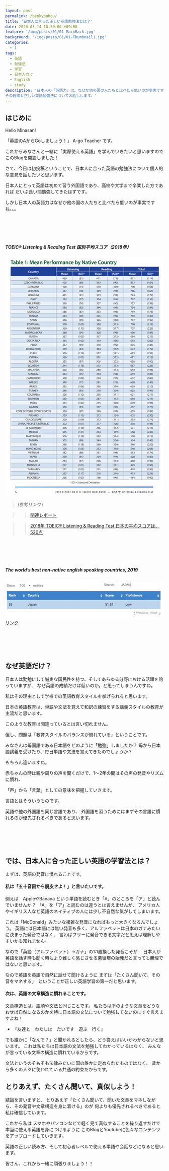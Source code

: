 ```yaml
---
layout: post
permalink: /benkyouhou/
title: '日本人に合った正しい英語勉強法とは？'
date: 2020-03-14 10:30:00 +09:00
feature: '/img/posts/01/01-MainBack.jpg'
background: '/img/posts/01/01-Thumbnail1.jpg'
categories:
  - 1
tags:
  - 英語
  - 勉強法
  - 学習
  - 日本人向け
  - English
  - study
description: '日本人の「英語力」は、なぜか他の国の人たちと比べたら低いのが事実ですね。
その理由と正しい英語勉強法についてお話しします。'
---
```




## はじめに



Hello Minasan!

「英語のAからGoしましょう！」 A-go Teacher です。


これからみなさんと一緒に「実際使える英語」を学んでいきたいと思いますので
このBlogを開設しました！


さて、今日は初投稿ということで、日本人に合った英語の勉強法について個人的な意見を話したいと思います。


日本人にとって英語は初めて習う外国語であり、高校や大学まで卒業した方であれば
だいぶ長い間勉強してきたはずです。


しかし日本人の英語力はなぜか他の国の人たちと比べたら低いのが事実ですね。。。


<br><br><br><br>


##### TOEIC® Listening & Reading Test 国別平均スコア（2018年）
 ![日本は下位に。。](/img/posts/01/01-ets.JPG)



> (参考リンク)


>> [関連レポート](https://www.ets.org/s/toeic/pdf/2018-report-on-test-takers-worldwide.pdf)

>> [2018年 TOEIC® Listening & Reading Test  日本の平均スコアは、520点](https://www.iibc-global.org/iibc/press/2019/p117.html)




<br><br><br><br>




##### The world’s best non-native english speaking countries, 2019

 ![会話もLow Grade](/img/posts/01/01-53japan.JPG)　[リンク](https://ceoworld.biz/2019/11/05/revealed-the-worlds-best-non-native-english-speaking-countries-2019/)



<br><br><br><br>



## なぜ英語だけ？



日本人は勤勉にして誠実な国民性を持つ、そしてあらゆる分野における活躍を誇っていますが、
なぜ英語の成績だけは低いのか。と思ってしまうんですね。

私はその理由として学校での英語教育スタイルを挙げられると思います。

日本の英語教育は、単語や文法を覚えて和訳の練習をする講義スタイルの教育が主流だと思います。

このような教育は間違っているとは言い切れません。

但し、問題は「教育スタイルのバランスが崩れている」ということです。


みなさんは母国語である日本語をどのように「勉強」しましたか？
母から日本語講義を受けたり、毎日単語や文法を覚えてきたのでしょうか？

もちろん違いますね。　

赤ちゃんの時は親や周りの声を聞くだけで、1～2年の間はその声の発音やリズムに慣れ、

「声」から「言葉」としての意味を把握していきます。

言語とはそういうものです。



英語や他の外国語も同じ言語であり、
外国語を習うためにはまずその言語に慣れるのが優先されるべきであると思います。


<br><br><br><br>

## では、日本人に合った正しい英語の学習法とは？



 まずは、英語の発音に慣れることです。



#### 私は「五十音図から脱皮せよ！」と言いたいです。



例えば　AppleやBanana という単語を読むとき「A」のところを「ア」と読んでいませんか？
「A」を「ア」と読むのは違うとは言えませんが、
アメリカ人やイギリス人など英語のネイティブの人には少し不自然な気がしてしまいます。

これは「McDonald」みたいな複雑な発音になればもっと大きくなるんでしょう。
英語には日本語には無い発音も多く、アルファベットは日本のガナみたいに決まった発音ではなく、
言わばフリーに発音できる文字だと思えば理解しやすいかも知れません。

なので「英語（アルファベット）→ガナ」の1:1置換した発音こそが　
日本人が英語を話す時も聞く時もより難しく感じさせる悪循環の始発だと言っても無理ではないと思います。

なので英語を英語で自然に話せて聞けるように
まずは「たくさん聞いて、その音をマネする」　ということが正しい英語学習の第一だと思います。





#### 次は、英語の文章構造に慣れることです。



文章構造とは、語順や文法と同じことです。
私たちは下のような文章をどうなおせば自然になるのかを特に日本語の文法について勉強してないのにすぐ言えますよね！


* 『友達と　わたしは　たいです　遊ぶ　行く』


 でも誰かに「なんで？」と聞かれるとしたら、どう答えばいいかわからないと思います。
これは私たちは日本語の文法を勉強してわかっているはなく、
みんなが言っている文章の構造に慣れているからです。

文法というのそもそも法律みたいに国の誰かに定められたものではなく、
昔から多くの人々に使われている共通の約束だからです。



## とりあえず、たくさん聞いて、真似しよう！



結論を言いますと、
とりあえず「たくさん聞いて、聞いた文章をマネしながら、その発音や文章構造を身に着ける」のが
何よりも優先されるべきであると私は確信しています。





これから私は
スマホやパソコンなどで軽く見て真似することを繰り返すだけで
本当に使える英語を身につけるように
このBlogとYoutubeに色々なコンテンツをアップロードしていきます。

英語の正しい読み方、そして初心者レベルで使える単語や会話などになると思います。


皆さん、これから一緒に頑張りましょう！！
